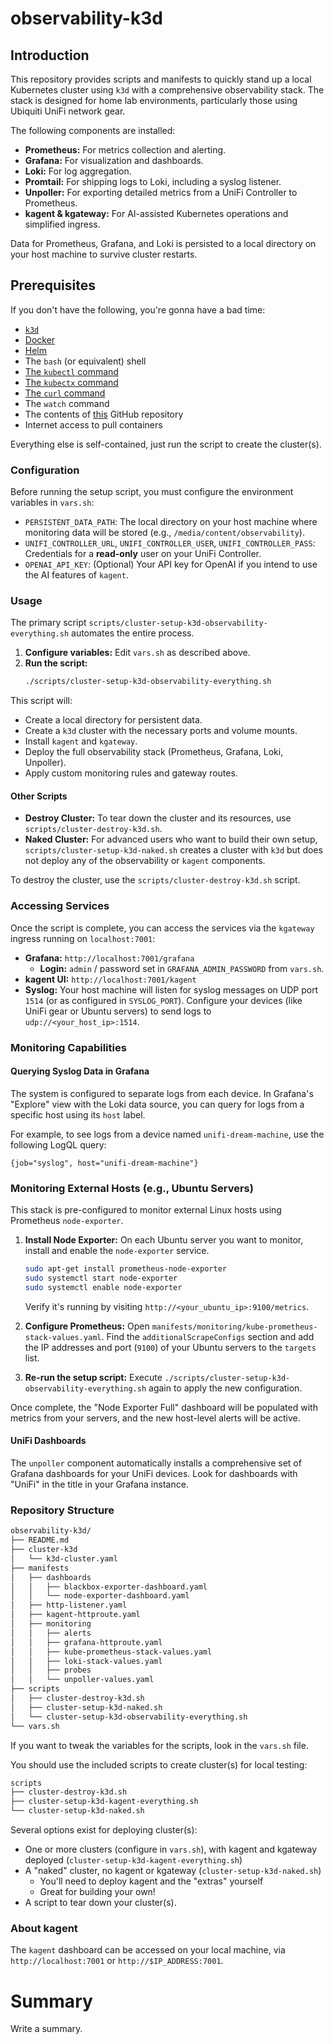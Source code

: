 # observability-k3d

## Introduction

This repository provides scripts and manifests to quickly stand up a local Kubernetes cluster using `k3d` with a comprehensive observability stack. The stack is designed for home lab environments, particularly those using Ubiquiti UniFi network gear.

The following components are installed:
- **Prometheus:** For metrics collection and alerting.
- **Grafana:** For visualization and dashboards.
- **Loki:** For log aggregation.
- **Promtail:** For shipping logs to Loki, including a syslog listener.
- **Unpoller:** For exporting detailed metrics from a UniFi Controller to Prometheus.
- **kagent & kgateway:** For AI-assisted Kubernetes operations and simplified ingress.

Data for Prometheus, Grafana, and Loki is persisted to a local directory on your host machine to survive cluster restarts.

## Prerequisites

If you don't have the following, you're gonna have a bad time:

- [`k3d`](https://k3d.io)
- [Docker](https://www.docker.com/get-started/)
- [Helm](https://helm.sh/docs/intro/install/)
- The `bash` (or equivalent) shell
- [The `kubectl` command](https://kubernetes.io/docs/tasks/tools/)
- [The `kubectx` command](https://github.com/ahmetb/kubectx)
- [The `curl` command](https://curl.se/download.html)
- The `watch` command
- The contents of [this](https://github.com/southsidedean/observability-k3d) GitHub repository
- Internet access to pull containers

Everything else is self-contained, just run the script to create the cluster(s).

### Configuration

Before running the setup script, you must configure the environment variables in `vars.sh`:

- `PERSISTENT_DATA_PATH`: The local directory on your host machine where monitoring data will be stored (e.g., `/media/content/observability`).
- `UNIFI_CONTROLLER_URL`, `UNIFI_CONTROLLER_USER`, `UNIFI_CONTROLLER_PASS`: Credentials for a **read-only** user on your UniFi Controller.
- `OPENAI_API_KEY`: (Optional) Your API key for OpenAI if you intend to use the AI features of `kagent`.

### Usage
The primary script `scripts/cluster-setup-k3d-observability-everything.sh` automates the entire process.

1.  **Configure variables:** Edit `vars.sh` as described above.
2.  **Run the script:**
    ```bash
    ./scripts/cluster-setup-k3d-observability-everything.sh
    ```
This script will:
- Create a local directory for persistent data.
- Create a `k3d` cluster with the necessary ports and volume mounts.
- Install `kagent` and `kgateway`.
- Deploy the full observability stack (Prometheus, Grafana, Loki, Unpoller).
- Apply custom monitoring rules and gateway routes.

#### Other Scripts

- **Destroy Cluster:** To tear down the cluster and its resources, use `scripts/cluster-destroy-k3d.sh`.
- **Naked Cluster:** For advanced users who want to build their own setup, `scripts/cluster-setup-k3d-naked.sh` creates a cluster with `k3d` but does not deploy any of the observability or `kagent` components.

To destroy the cluster, use the `scripts/cluster-destroy-k3d.sh` script.

### Accessing Services

Once the script is complete, you can access the services via the `kgateway` ingress running on `localhost:7001`:

- **Grafana:** `http://localhost:7001/grafana`
  - **Login:** `admin` / password set in `GRAFANA_ADMIN_PASSWORD` from `vars.sh`.
- **kagent UI:** `http://localhost:7001/kagent`
- **Syslog:** Your host machine will listen for syslog messages on UDP port `1514` (or as configured in `SYSLOG_PORT`). Configure your devices (like UniFi gear or Ubuntu servers) to send logs to `udp://<your_host_ip>:1514`.

### Monitoring Capabilities

#### Querying Syslog Data in Grafana

The system is configured to separate logs from each device. In Grafana's "Explore" view with the Loki data source, you can query for logs from a specific host using its `host` label.

For example, to see logs from a device named `unifi-dream-machine`, use the following LogQL query:

`{job="syslog", host="unifi-dream-machine"}`

### Monitoring External Hosts (e.g., Ubuntu Servers)

This stack is pre-configured to monitor external Linux hosts using Prometheus `node-exporter`.

1.  **Install Node Exporter:** On each Ubuntu server you want to monitor, install and enable the `node-exporter` service.
    ```bash
    sudo apt-get install prometheus-node-exporter
    sudo systemctl start node-exporter
    sudo systemctl enable node-exporter
    ```
    Verify it's running by visiting `http://<your_ubuntu_ip>:9100/metrics`.

2.  **Configure Prometheus:** Open `manifests/monitoring/kube-prometheus-stack-values.yaml`. Find the `additionalScrapeConfigs` section and add the IP addresses and port (`9100`) of your Ubuntu servers to the `targets` list.

3.  **Re-run the setup script:** Execute `./scripts/cluster-setup-k3d-observability-everything.sh` again to apply the new configuration.

Once complete, the "Node Exporter Full" dashboard will be populated with metrics from your servers, and the new host-level alerts will be active.
#### UniFi Dashboards

The `unpoller` component automatically installs a comprehensive set of Grafana dashboards for your UniFi devices. Look for dashboards with "UniFi" in the title in your Grafana instance.

### Repository Structure

```bash
observability-k3d/
├── README.md
├── cluster-k3d
│   └── k3d-cluster.yaml
├── manifests
│   ├── dashboards
│   │   ├── blackbox-exporter-dashboard.yaml
│   │   └── node-exporter-dashboard.yaml
│   ├── http-listener.yaml
│   ├── kagent-httproute.yaml
│   ├── monitoring
│   │   ├── alerts
│   │   ├── grafana-httproute.yaml
│   │   ├── kube-prometheus-stack-values.yaml
│   │   ├── loki-stack-values.yaml
│   │   ├── probes
│   │   └── unpoller-values.yaml
├── scripts
│   ├── cluster-destroy-k3d.sh
│   ├── cluster-setup-k3d-naked.sh
│   └── cluster-setup-k3d-observability-everything.sh
└── vars.sh
```

If you want to tweak the variables for the scripts, look in the `vars.sh` file.

You should use the included scripts to create cluster(s) for local testing:

```bash
scripts
├── cluster-destroy-k3d.sh
├── cluster-setup-k3d-kagent-everything.sh
└── cluster-setup-k3d-naked.sh
```

Several options exist for deploying cluster(s):

- One or more clusters (configure in `vars.sh`), with kagent and kgateway deployed (`cluster-setup-k3d-kagent-everything.sh`)
- A "naked" cluster, no kagent or kgateway (`cluster-setup-k3d-naked.sh`)
  - You'll need to deploy kagent and the "extras" yourself
  - Great for building your own!
- A script to tear down your cluster(s).

### About kagent

The `kagent` dashboard can be accessed on your local machine, via `http://localhost:7001` or `http://$IP_ADDRESS:7001`.

# Summary

Write a summary.
